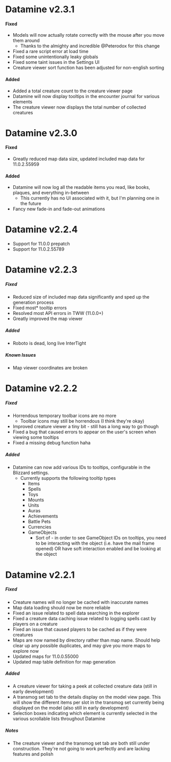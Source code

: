 # Datamine v2.3.1

#### Fixed
* Models will now actually rotate correctly with the mouse after you move them around
    * Thanks to the almighty and incredible @Peterodox for this change
* Fixed a rare script error at load time
* Fixed some unintentionally leaky globals
* Fixed some taint issues in the Settings UI
* Creature viewer sort function has been adjusted for non-english sorting

#### Added
* Added a total creature count to the creature viewer page
* Datamine will now display tooltips in the encounter journal for various elements
* The creature viewer now displays the total number of collected creatures

# Datamine v2.3.0

#### Fixed
* Greatly reduced map data size, updated included map data for 11.0.2.55959

#### Added
* Datamine will now log all the readable items you read, like books, plaques, and everything in-between
    * This currently has no UI associated with it, but I'm planning one in the future
* Fancy new fade-in and fade-out animations

# Datamine v2.2.4

* Support for 11.0.0 prepatch
* Support for 11.0.2.55789

# Datamine v2.2.3

##### Fixed
* Reduced size of included map data significantly and sped up the generation process
* Fixed most* tooltip errors
* Resolved most API errors in TWW (11.0.0+)
* Greatly improved the map viewer

##### Added
* Roboto is dead, long live InterTight

##### Known Issues
* Map viewer coordinates are broken

# Datamine v2.2.2

##### Fixed
* Horrendous temporary toolbar icons are no more
    * Toolbar icons may still be horrendous (I think they're okay)
* Improved creature viewer a tiny bit - still has a long way to go though
* Fixed a bug that caused errors to appear on the user's screen when viewing some tooltips
* Fixed a missing debug function haha

##### Added
* Datamine can now add various IDs to tooltips, configurable in the Blizzard settings.
    * Currently supports the following tooltip types
        * Items
        * Spells
        * Toys
        * Mounts
        * Units
        * Auras
        * Achievements
        * Battle Pets
        * Currencies
        * GameObjects
            * Sort of - in order to see GameObject IDs on tooltips, you need to be interacting with the object (i.e. have the mail frame opened) OR have soft interaction enabled and be looking at the object

# Datamine v2.2.1

##### Fixed
* Creature names will no longer be cached with inaccurate names
* Map data loading should now be more reliable
* Fixed an issue related to spell data searching in the explorer
* Fixed a creature data caching issue related to logging spells cast by players on a creature
* Fixed an issue that caused players to be cached as if they were creatures
* Maps are now named by directory rather than map name. Should help clear up any possible duplicates, and may give you more maps to explore now
* Updated maps for 11.0.0.55000
* Updated map table definition for map generation

##### Added
* A creature viewer for taking a peek at collected creature data (still in early development)
* A transmog set tab to the details display on the model view page. This will show the different items per slot in the transmog set currently being displayed on the model (also still in early development)
* Selection boxes indicating which element is currently selected in the various scrollable lists throughout Datamine

##### Notes
* The creature viewer and the transmog set tab are both still under construction. They're not going to work perfectly and are lacking features and polish